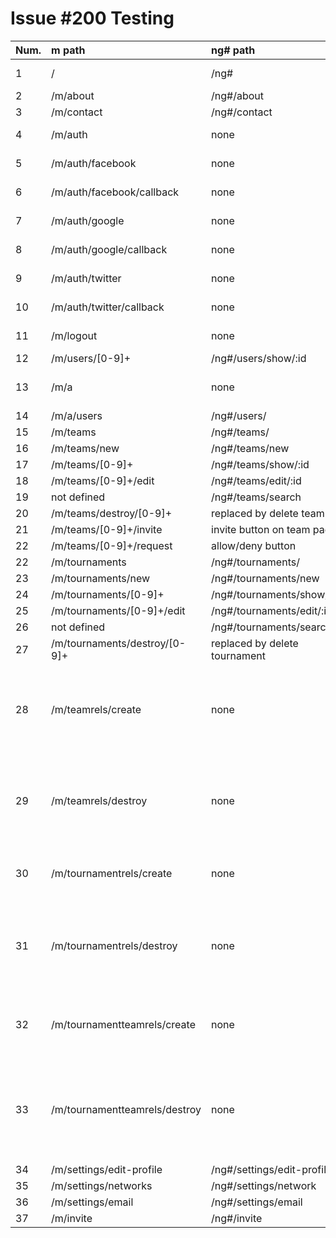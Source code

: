 Issue #200 Testing
===================

| Num.  |          m path                  |              ng# path                | status |     comments                    |
-------|:----------------------------------|:-------------------------------------|:-----|:----------------------------
| 1     |    /                             | /ng#                                 | OK   | login & logout ok
| 2     |    /m/about                      | /ng#/about                           | OK   |
| 3     |    /m/contact                    | /ng#/contact                         | OK   |
| 4     |    /m/auth                       | none                                 | N.A. | done at root
| 5     |    /m/auth/facebook              | none                                 | N.A. | handled by javascript
| 6     |    /m/auth/facebook/callback     | none                                 | N.A. | handled by javascript
| 7     |    /m/auth/google                | none                                 | N.A. | handled by javascript
| 8     |    /m/auth/google/callback       | none                                 | N.A. | handled by javascript
| 9     |    /m/auth/twitter               | none				                          | N.A. | handled by javascript
| 10    |    /m/auth/twitter/callback      | none				                          | N.A. | handled by javascript
| 11    |    /m/logout                     | none	 			                          | N.A. | handled by javascript
| 12    |    /m/users/[0-9]+      	       | /ng#/users/show/:id		              |	KO	 | issue #249
| 13    |    /m/a			                     | none				                          | N.A. | path is no longer necessary
| 14    |    /m/a/users			               | /ng#/users/			                    |	KO	 | issue #250
| 15    |    /m/teams			                 | /ng#/teams/			                    | OK	 |
| 16    |    /m/teams/new		               | /ng#/teams/new			                  |	OK   | 
| 17    |    /m/teams/[0-9]+		           | /ng#/teams/show/:id	  	            |	KO	 | issue #251
| 18    |    /m/teams/[0-9]+/edit	         | /ng#/teams/edit/:id		              |	KO	 | issue #251
| 19    |    not defined                   | /ng#/teams/search			              |	OK	 |
| 20    |    /m/teams/destroy/[0-9]+	     | replaced by delete team				      | OK   |
| 21    |    /m/teams/[0-9]+/invite        | invite button on team page		        | OK	 |
| 22    |    /m/teams/[0-9]+/request	     | allow/deny button		                | OK	 |
| 22    |    /m/tournaments		             | /ng#/tournaments/			              | OK   |
| 23    |    /m/tournaments/new		         | /ng#/tournaments/new		              |	OK   |
| 24    |    /m/tournaments/[0-9]+         | /ng#/tournaments/show/:id		        |	KO	 | issue #252
| 25    |    /m/tournaments/[0-9]+/edit    | /ng#/tournaments/edit/:id		        |	KO	 | issue #252
| 26    |    not defined		               | /ng#/tournaments/search		          | OK	 |
| 27    |    /m/tournaments/destroy/[0-9]+ | replaced by delete tournament        | OK   |
| 28    |    /m/teamrels/create            | none				                          | OK	 | relation created when join team or when create team
| 29    |    /m/teamrels/destroy	         | none				                          | OK   | relation created when leave team or when delete team
| 30    |    /m/tournamentrels/create      | none				                          | OK	 | relation created when join tournament
| 31    |    /m/tournamentrels/destroy     | none				                          | OK	 | relation created when leave tournament or when delete tournament
| 32    |    /m/tournamentteamrels/create  | none				                          | OK	 | relation created when join tournament as team
| 33    |    /m/tournamentteamrels/destroy | none				                          | OK	 | relation created when leave tournament as team or when delete tournament
| 34    |    /m/settings/edit-profile      | /ng#/settings/edit-profile           |	OK	 |
| 35    |    /m/settings/networks          | /ng#/settings/network		            | OK 	 |
| 36    |    /m/settings/email		         | /ng#/settings/email		              |	OK   |
| 37    |    /m/invite                     | /ng#/invite			                    |	OK   |
